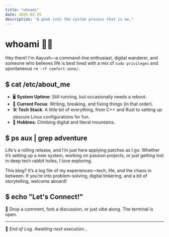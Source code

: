 ```yaml
---
title: "whoami"
date: 2025-02-25
description: "A peek into the system process that is me."
---
```


# **whoami** 🧑‍💻  

Hey there! I'm Aayush—a command-line enthusiast, digital wanderer, and someone who believes life is best lived with a mix of `sudo privileges` and spontaneous `rm -rf comfort-zone/`.  

## **$ cat /etc/about_me**  
- 🖥️ **System Uptime**: Still running, but occasionally needs a reboot.  
- 🎯 **Current Focus**: Writing, breaking, and fixing things (in that order).  
- 🛠️ **Tech Stack**: A little bit of everything, from C++ and Rust to setting up obscure Linux configurations for fun.  
- 🚀 **Hobbies**: Climbing digital and literal mountains.  

## **$ ps aux | grep adventure**  
Life's a rolling release, and I’m just here applying patches as I go. Whether it’s setting up a new system, working on passion projects, or just getting lost in deep tech rabbit holes, I love exploring.  

This blog? It’s a log file of my experiences—tech, life, and the chaos in between. If you’re into problem-solving, digital tinkering, and a bit of storytelling, welcome aboard!  

## **$ echo "Let's Connect!"**  
💬 Drop a comment, fork a discussion, or just vibe along. The terminal is open.  

---
🚀 *End of Log. Awaiting next execution...*  
